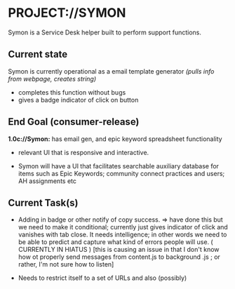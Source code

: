 PROJECT://SYMON
=================
Symon is a Service Desk helper built to perform support functions.

Current state
-----------------
Symon is currently operational as a email template generator *(pulls info from webpage, creates string)*
- completes this function without bugs
- gives a badge indicator of click on button

End Goal (consumer-release)
-----------
**1.0c://Symon:** has email gen, and epic keyword spreadsheet functionality
- relevant UI that is responsive and interactive.

- Symon will have a UI that facilitates searchable auxiliary database for items such as Epic Keywords; community connect practices and users; AH assignments etc

Current Task(s)
-------------
- Adding in badge or other notify of copy success.
  => have done this but we need to make it conditional; currently just gives indicator of click and vanishes with tab close. It needs intelligence; in other words we need to be able to predict and capture what kind of errors people will use. ( CURRENTLY IN HIATUS )
  [this is causing an issue in that I don't know how ot properly send messages from content.js to background .js ; or rather, I'm not sure how to listen]

- Needs to restrict itself to a set of URLs and also (possibly)
